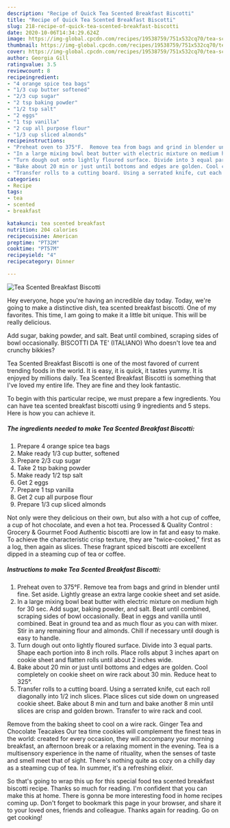 ```yaml
---
description: "Recipe of Quick Tea Scented Breakfast Biscotti"
title: "Recipe of Quick Tea Scented Breakfast Biscotti"
slug: 218-recipe-of-quick-tea-scented-breakfast-biscotti
date: 2020-10-06T14:34:29.624Z
image: https://img-global.cpcdn.com/recipes/19538759/751x532cq70/tea-scented-breakfast-biscotti-recipe-main-photo.jpg
thumbnail: https://img-global.cpcdn.com/recipes/19538759/751x532cq70/tea-scented-breakfast-biscotti-recipe-main-photo.jpg
cover: https://img-global.cpcdn.com/recipes/19538759/751x532cq70/tea-scented-breakfast-biscotti-recipe-main-photo.jpg
author: Georgia Gill
ratingvalue: 3.5
reviewcount: 8
recipeingredient:
- "4 orange spice tea bags"
- "1/3 cup butter softened"
- "2/3 cup sugar"
- "2 tsp baking powder"
- "1/2 tsp salt"
- "2 eggs"
- "1 tsp vanilla"
- "2 cup all purpose flour"
- "1/3 cup sliced almonds"
recipeinstructions:
- "Preheat oven to 375°F.  Remove tea from bags and grind in blender until fine.  Set aside. Lightly grease an extra large cookie sheet and set aside."
- "In a large mixing bowl beat butter with electric mixture on medium high for 30 sec.  Add sugar, baking powder, and salt.  Beat until combined, scraping sides of bowl occasionally.  Beat in eggs and vanilla until combined.  Beat in ground tea and as much flour as you can with mixer. Stir in any remaining flour and almonds. Chill if necessary until dough is easy to handle."
- "Turn dough out onto lightly floured surface. Divide into 3 equal parts. Shape each portion into 8 inch rolls. Place rolls abput 3 inches apart on cookie sheet and flatten rolls until about 2 inches wide."
- "Bake about 20 min or just until bottoms and edges are golden. Cool completely on cookie sheet on wire rack about 30 min. Reduce heat to 325°."
- "Transfer rolls to a cutting board. Using a serrated knife, cut each roll diagonally into 1/2 inch slices. Place slices cut side down on ungreased cookie sheet. Bake about 8 min and turn and bake another 8 min until slices are crisp and golden brown. Transfer to wire rack and cool."
categories:
- Recipe
tags:
- tea
- scented
- breakfast

katakunci: tea scented breakfast 
nutrition: 204 calories
recipecuisine: American
preptime: "PT32M"
cooktime: "PT57M"
recipeyield: "4"
recipecategory: Dinner

---
```



![Tea Scented Breakfast Biscotti](https://img-global.cpcdn.com/recipes/19538759/751x532cq70/tea-scented-breakfast-biscotti-recipe-main-photo.jpg)

Hey everyone, hope you're having an incredible day today. Today, we're going to make a distinctive dish, tea scented breakfast biscotti. One of my favorites. This time, I am going to make it a little bit unique. This will be really delicious.

Add sugar, baking powder, and salt. Beat until combined, scraping sides of bowl occasionally. BISCOTTI DA TE&#39; (ITALIANO) Who doesn&#39;t love tea and crunchy bikkies?

Tea Scented Breakfast Biscotti is one of the most favored of current trending foods in the world. It is easy, it is quick, it tastes yummy. It is enjoyed by millions daily. Tea Scented Breakfast Biscotti is something that I've loved my entire life. They are fine and they look fantastic.


To begin with this particular recipe, we must prepare a few ingredients. You can have tea scented breakfast biscotti using 9 ingredients and 5 steps. Here is how you can achieve it.

<!--inarticleads1-->

##### The ingredients needed to make Tea Scented Breakfast Biscotti:

1. Prepare 4 orange spice tea bags
1. Make ready 1/3 cup butter, softened
1. Prepare 2/3 cup sugar
1. Take 2 tsp baking powder
1. Make ready 1/2 tsp salt
1. Get 2 eggs
1. Prepare 1 tsp vanilla
1. Get 2 cup all purpose flour
1. Prepare 1/3 cup sliced almonds


Not only were they delicious on their own, but also with a hot cup of coffee, a cup of hot chocolate, and even a hot tea. Processed &amp; Quality Control : Grocery &amp; Gourmet Food Authentic biscotti are low in fat and easy to make. To achieve the characteristic crisp texture, they are &#34;twice-cooked,&#34; first as a log, then again as slices. These fragrant spiced biscotti are excellent dipped in a steaming cup of tea or coffee. 

<!--inarticleads2-->

##### Instructions to make Tea Scented Breakfast Biscotti:

1. Preheat oven to 375°F.  Remove tea from bags and grind in blender until fine.  Set aside. Lightly grease an extra large cookie sheet and set aside.
1. In a large mixing bowl beat butter with electric mixture on medium high for 30 sec.  Add sugar, baking powder, and salt.  Beat until combined, scraping sides of bowl occasionally.  Beat in eggs and vanilla until combined.  Beat in ground tea and as much flour as you can with mixer. Stir in any remaining flour and almonds. Chill if necessary until dough is easy to handle.
1. Turn dough out onto lightly floured surface. Divide into 3 equal parts. Shape each portion into 8 inch rolls. Place rolls abput 3 inches apart on cookie sheet and flatten rolls until about 2 inches wide.
1. Bake about 20 min or just until bottoms and edges are golden. Cool completely on cookie sheet on wire rack about 30 min. Reduce heat to 325°.
1. Transfer rolls to a cutting board. Using a serrated knife, cut each roll diagonally into 1/2 inch slices. Place slices cut side down on ungreased cookie sheet. Bake about 8 min and turn and bake another 8 min until slices are crisp and golden brown. Transfer to wire rack and cool.


Remove from the baking sheet to cool on a wire rack. Ginger Tea and Chocolate Teacakes Our tea time cookies will complement the finest teas in the world: created for every occasion, they will accompany your morning breakfast, an afternoon break or a relaxing moment in the evening. Tea is a multisensory experience in the name of rituality, when the senses of taste and smell meet that of sight. There&#39;s nothing quite as cozy on a chilly day as a steaming cup of tea. In summer, it&#39;s a refreshing elixir. 

So that's going to wrap this up for this special food tea scented breakfast biscotti recipe. Thanks so much for reading. I'm confident that you can make this at home. There is gonna be more interesting food in home recipes coming up. Don't forget to bookmark this page in your browser, and share it to your loved ones, friends and colleague. Thanks again for reading. Go on get cooking!
